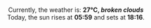 <p  align="center"><br/>Currently, the weather is: <b> 27°C, <i>broken clouds</i></b></br>Today, the sun rises at <b>05:59</b> and sets at <b>18:16</b>.</p>